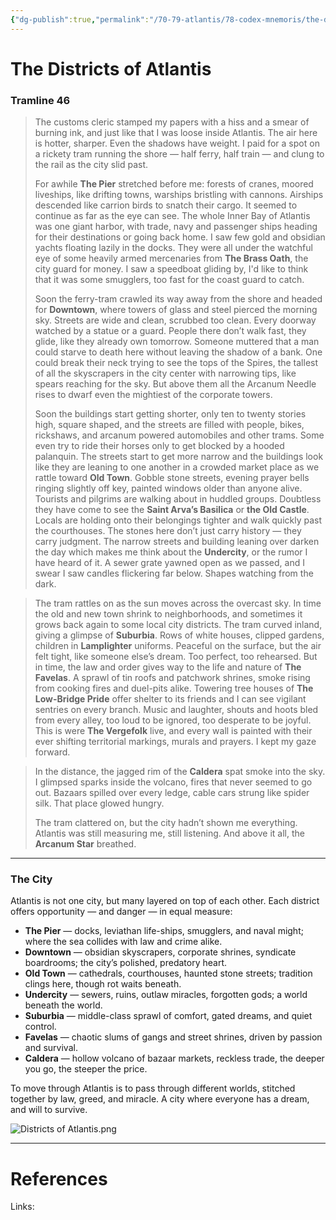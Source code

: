 ```yaml
---
{"dg-publish":true,"permalink":"/70-79-atlantis/78-codex-mnemoris/the-districts-of-atlantis/","tags":["PKM","Atlantis"]}
---
```


# The Districts of Atlantis

### Tramline 46

> The customs cleric stamped my papers with a hiss and a smear of burning ink, and just like that I was loose inside Atlantis. The air here is hotter, sharper. Even the shadows have weight. I paid for a spot on a rickety tram running the shore — half ferry, half train — and clung to the rail as the city slid past.
> 
> For awhile **The Pier** stretched before me: forests of cranes, moored liveships, like drifting towns, warships bristling with cannons. Airships descended like carrion birds to snatch their cargo. It seemed to continue as far as the eye can see. The whole Inner Bay of Atlantis was one giant harbor, with trade, navy and passenger ships heading for their destinations or going back home. I saw few gold and obsidian yachts floating lazily in the docks. They were all under the watchful eye of some heavily armed mercenaries from **The Brass Oath**, the city guard for money. I saw a speedboat gliding by, I'd like to think that it was some smugglers, too fast for the coast guard to catch.
> 
> Soon the ferry-tram crawled its way away from the shore and headed for **Downtown**, where towers of glass and steel pierced the morning sky. Streets are wide and clean, scrubbed too clean. Every doorway watched by a statue or a guard. People there don’t walk fast, they glide, like they already own tomorrow. Someone muttered that a man could starve to death here without leaving the shadow of a bank. One could break their neck trying to see the tops of the Spires, the tallest of all the skyscrapers in the city center with narrowing tips, like spears reaching for the sky. But above them all the Arcanum Needle rises to dwarf even the mightiest of the corporate towers.
> 
> Soon the buildings start getting shorter, only ten to twenty stories high, square shaped, and the streets are filled with people, bikes, rickshaws, and arcanum powered automobiles and other trams. Some even try to ride their horses only to get blocked by a hooded palanquin. The streets start to get more narrow and the buildings look like they are leaning to one another in a crowded market place as we rattle toward **Old Town**. Gobble stone streets, evening prayer bells ringing slightly off key, painted windows older than anyone alive. Tourists and pilgrims are walking about in huddled groups. Doubtless they have come to see the **Saint Arva’s Basilica** or **the Old Castle**. Locals are holding onto their belongings tighter and walk quickly past the courthouses. The stones here don’t just carry history — they carry judgment. The narrow streets and building leaning over darken the day which makes me think about the **Undercity**, or the rumor I have heard of it. A sewer grate yawned open as we passed, and I swear I saw candles flickering far below. Shapes watching from the dark.

> The tram rattles on as the sun moves across the overcast sky. In time the old and new town shrink to neighborhoods, and sometimes it grows back again to some local city districts. The tram curved inland, giving a glimpse of **Suburbia**. Rows of white houses, clipped gardens, children in **Lamplighter** uniforms. Peaceful on the surface, but the air felt tight, like someone else’s dream. Too perfect, too rehearsed. But in time, the law and order gives way to the life and nature of **The Favelas**. A sprawl of tin roofs and patchwork shrines, smoke rising from cooking fires and duel-pits alike. Towering tree houses of **The Low-Bridge Pride** offer shelter to its friends and I can see vigilant sentries on every branch. Music and laughter, shouts and hoots bled from every alley, too loud to be ignored, too desperate to be joyful. This is were **The Vergefolk** live, and every wall is painted with their ever shifting territorial markings, murals and prayers. I kept my gaze forward. 

> In the distance, the jagged rim of the **Caldera** spat smoke into the sky. I glimpsed sparks inside the volcano, fires that never seemed to go out. Bazaars spilled over every ledge, cable cars strung like spider silk. That place glowed hungry. 
> 
> The tram clattered on, but the city hadn’t shown me everything. Atlantis was still measuring me, still listening. And above it all, the **Arcanum Star** breathed.

---

### The City

Atlantis is not one city, but many layered on top of each other. Each district offers opportunity — and danger — in equal measure:

- **The Pier** — docks, leviathan life-ships, smugglers, and naval might; where the sea collides with law and crime alike.
- **Downtown** — obsidian skyscrapers, corporate shrines, syndicate boardrooms; the city’s polished, predatory heart.
- **Old Town** — cathedrals, courthouses, haunted stone streets; tradition clings here, though rot waits beneath.
- **Undercity** — sewers, ruins, outlaw miracles, forgotten gods; a world beneath the world.
- **Suburbia** — middle-class sprawl of comfort, gated dreams, and quiet control.
- **Favelas** — chaotic slums of gangs and street shrines, driven by passion and survival.
- **Caldera** — hollow volcano of bazaar markets, reckless trade, the deeper you go, the steeper the price.

To move through Atlantis is to pass through different worlds, stitched together by law, greed, and miracle. A city where everyone has a dream, and will to survive.

![Districts of Atlantis.png](/img/user/40-49%20Extras/Files/Districts%20of%20Atlantis.png)


---
# References

Links: 








